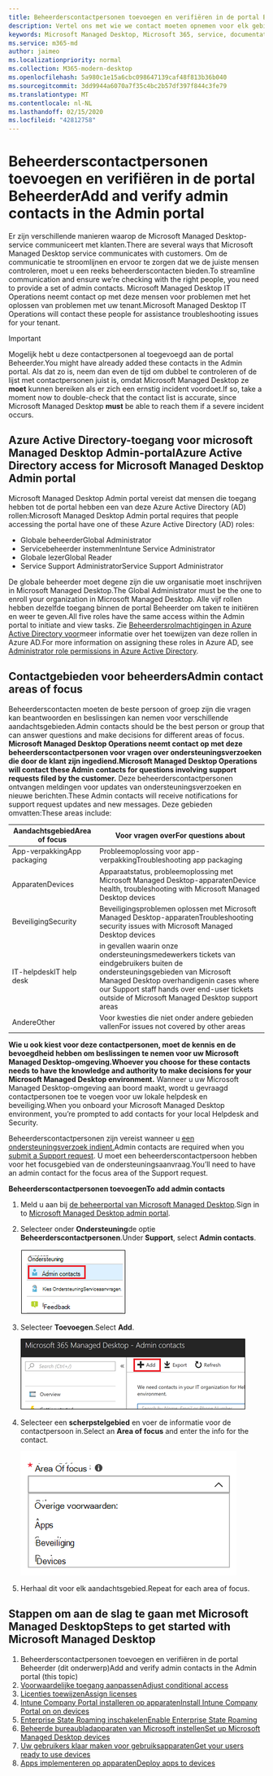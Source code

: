 ```yaml
---
title: Beheerderscontactpersonen toevoegen en verifiëren in de portal Beheerder
description: Vertel ons met wie we contact moeten opnemen voor elk gebied van focus.
keywords: Microsoft Managed Desktop, Microsoft 365, service, documentatie
ms.service: m365-md
author: jaimeo
ms.localizationpriority: normal
ms.collection: M365-modern-desktop
ms.openlocfilehash: 5a980c1e15a6cbc098647139caf48f813b36b040
ms.sourcegitcommit: 3dd9944a6070a7f35c4bc2b57df397f844c3fe79
ms.translationtype: MT
ms.contentlocale: nl-NL
ms.lasthandoff: 02/15/2020
ms.locfileid: "42812758"
---
```

# <a name="add-and-verify-admin-contacts-in-the-admin-portal"></a><span data-ttu-id="4a503-104">Beheerderscontactpersonen toevoegen en verifiëren in de portal Beheerder</span><span class="sxs-lookup"><span data-stu-id="4a503-104">Add and verify admin contacts in the Admin portal</span></span>

<span data-ttu-id="4a503-105">Er zijn verschillende manieren waarop de Microsoft Managed Desktop-service communiceert met klanten.</span><span class="sxs-lookup"><span data-stu-id="4a503-105">There are several ways that Microsoft Managed Desktop service communicates with customers.</span></span> <span data-ttu-id="4a503-106">Om de communicatie te stroomlijnen en ervoor te zorgen dat we de juiste mensen controleren, moet u een reeks beheerderscontacten bieden.</span><span class="sxs-lookup"><span data-stu-id="4a503-106">To streamline communication and ensure we’re checking with the right people, you need to provide a set of admin contacts.</span></span> <span data-ttu-id="4a503-107">Microsoft Managed Desktop IT Operations neemt contact op met deze mensen voor problemen met het oplossen van problemen met uw tenant.</span><span class="sxs-lookup"><span data-stu-id="4a503-107">Microsoft Managed Desktop IT Operations will contact these people for assistance troubleshooting issues for your tenant.</span></span>

> [!IMPORTANT]
> <span data-ttu-id="4a503-108">Mogelijk hebt u deze contactpersonen al toegevoegd aan de portal Beheerder.</span><span class="sxs-lookup"><span data-stu-id="4a503-108">You might have already added these contacts in the Admin portal.</span></span> <span data-ttu-id="4a503-109">Als dat zo is, neem dan even de tijd om dubbel te controleren of de lijst met contactpersonen juist is, omdat Microsoft Managed Desktop ze **moet** kunnen bereiken als er zich een ernstig incident voordoet.</span><span class="sxs-lookup"><span data-stu-id="4a503-109">If so, take a moment now to double-check that the contact list is accurate, since Microsoft Managed Desktop **must** be able to reach them if a severe incident occurs.</span></span>

## <a name="azure-active-directory-access-for-microsoft-managed-desktop-admin-portal"></a><span data-ttu-id="4a503-110">Azure Active Directory-toegang voor microsoft Managed Desktop Admin-portal</span><span class="sxs-lookup"><span data-stu-id="4a503-110">Azure Active Directory access for Microsoft Managed Desktop Admin portal</span></span>

<span data-ttu-id="4a503-111">Microsoft Managed Desktop Admin portal vereist dat mensen die toegang hebben tot de portal hebben een van deze Azure Active Directory (AD) rollen:</span><span class="sxs-lookup"><span data-stu-id="4a503-111">Microsoft Managed Desktop Admin portal requires that people accessing the portal have one of these Azure Active Directory (AD) roles:</span></span>
- <span data-ttu-id="4a503-112">Globale beheerder</span><span class="sxs-lookup"><span data-stu-id="4a503-112">Global Administrator</span></span>
- <span data-ttu-id="4a503-113">Servicebeheerder instemmen</span><span class="sxs-lookup"><span data-stu-id="4a503-113">Intune Service Administrator</span></span>
- <span data-ttu-id="4a503-114">Globale lezer</span><span class="sxs-lookup"><span data-stu-id="4a503-114">Global Reader</span></span>
- <span data-ttu-id="4a503-115">Service Support Administrator</span><span class="sxs-lookup"><span data-stu-id="4a503-115">Service Support Administrator</span></span>

<span data-ttu-id="4a503-116">De globale beheerder moet degene zijn die uw organisatie moet inschrijven in Microsoft Managed Desktop.</span><span class="sxs-lookup"><span data-stu-id="4a503-116">The Global Administrator must be the one to enroll your organization in Microsoft Managed Desktop.</span></span> <span data-ttu-id="4a503-117">Alle vijf rollen hebben dezelfde toegang binnen de portal Beheerder om taken te initiëren en weer te geven.</span><span class="sxs-lookup"><span data-stu-id="4a503-117">All five roles have the same access within the Admin portal to initiate and view tasks.</span></span> <span data-ttu-id="4a503-118">Zie [Beheerdersrolmachtigingen in Azure Active Directory voor](https://docs.microsoft.com/azure/active-directory/users-groups-roles/directory-assign-admin-roles)meer informatie over het toewijzen van deze rollen in Azure AD.</span><span class="sxs-lookup"><span data-stu-id="4a503-118">For more information on assigning these roles in Azure AD, see [Administrator role permissions in Azure Active Directory](https://docs.microsoft.com/azure/active-directory/users-groups-roles/directory-assign-admin-roles).</span></span> 

## <a name="admin-contact-areas-of-focus"></a><span data-ttu-id="4a503-119">Contactgebieden voor beheerders</span><span class="sxs-lookup"><span data-stu-id="4a503-119">Admin contact areas of focus</span></span>

<span data-ttu-id="4a503-120">Beheerderscontacten moeten de beste persoon of groep zijn die vragen kan beantwoorden en beslissingen kan nemen voor verschillende aandachtsgebieden.</span><span class="sxs-lookup"><span data-stu-id="4a503-120">Admin contacts should be the best person or group that can answer questions and make decisions for different areas of focus.</span></span> <span data-ttu-id="4a503-121">**Microsoft Managed Desktop Operations neemt contact op met deze beheerderscontactpersonen voor vragen over ondersteuningsverzoeken die door de klant zijn ingediend.**</span><span class="sxs-lookup"><span data-stu-id="4a503-121">**Microsoft Managed Desktop Operations will contact these Admin contacts for questions involving support requests filed by the customer.**</span></span> <span data-ttu-id="4a503-122">Deze beheerderscontactpersonen ontvangen meldingen voor updates van ondersteuningsverzoeken en nieuwe berichten.</span><span class="sxs-lookup"><span data-stu-id="4a503-122">These Admin contacts will receive notifications for support request updates and new messages.</span></span> <span data-ttu-id="4a503-123">Deze gebieden omvatten:</span><span class="sxs-lookup"><span data-stu-id="4a503-123">These areas include:</span></span>

<span data-ttu-id="4a503-124">Aandachtsgebied</span><span class="sxs-lookup"><span data-stu-id="4a503-124">Area of focus</span></span> | <span data-ttu-id="4a503-125">Voor vragen over</span><span class="sxs-lookup"><span data-stu-id="4a503-125">For questions about</span></span>
--- | ---
<span data-ttu-id="4a503-126">App-verpakking</span><span class="sxs-lookup"><span data-stu-id="4a503-126">App packaging</span></span> | <span data-ttu-id="4a503-127">Probleemoplossing voor app-verpakking</span><span class="sxs-lookup"><span data-stu-id="4a503-127">Troubleshooting app packaging</span></span>
<span data-ttu-id="4a503-128">Apparaten</span><span class="sxs-lookup"><span data-stu-id="4a503-128">Devices</span></span> | <span data-ttu-id="4a503-129">Apparaatstatus, probleemoplossing met Microsoft Managed Desktop-apparaten</span><span class="sxs-lookup"><span data-stu-id="4a503-129">Device health, troubleshooting with Microsoft Managed Desktop devices</span></span>
<span data-ttu-id="4a503-130">Beveiliging</span><span class="sxs-lookup"><span data-stu-id="4a503-130">Security</span></span> | <span data-ttu-id="4a503-131">Beveiligingsproblemen oplossen met Microsoft Managed Desktop-apparaten</span><span class="sxs-lookup"><span data-stu-id="4a503-131">Troubleshooting security issues with Microsoft Managed Desktop devices</span></span>
<span data-ttu-id="4a503-132">IT-helpdesk</span><span class="sxs-lookup"><span data-stu-id="4a503-132">IT help desk</span></span> | <span data-ttu-id="4a503-133">in gevallen waarin onze ondersteuningsmedewerkers tickets van eindgebruikers buiten de ondersteuningsgebieden van Microsoft Managed Desktop overhandigen</span><span class="sxs-lookup"><span data-stu-id="4a503-133">in cases where our Support staff hands over end-user tickets outside of Microsoft Managed Desktop support areas</span></span> 
<span data-ttu-id="4a503-134">Andere</span><span class="sxs-lookup"><span data-stu-id="4a503-134">Other</span></span> | <span data-ttu-id="4a503-135">Voor kwesties die niet onder andere gebieden vallen</span><span class="sxs-lookup"><span data-stu-id="4a503-135">For issues not covered by other areas</span></span>

<span data-ttu-id="4a503-136">**Wie u ook kiest voor deze contactpersonen, moet de kennis en de bevoegdheid hebben om beslissingen te nemen voor uw Microsoft Managed Desktop-omgeving.**</span><span class="sxs-lookup"><span data-stu-id="4a503-136">**Whoever you choose for these contacts needs to have the knowledge and authority to make decisions for your Microsoft Managed Desktop environment.**</span></span> <span data-ttu-id="4a503-137">Wanneer u uw Microsoft Managed Desktop-omgeving aan boord maakt, wordt u gevraagd contactpersonen toe te voegen voor uw lokale helpdesk en beveiliging.</span><span class="sxs-lookup"><span data-stu-id="4a503-137">When you onboard your Microsoft Managed Desktop environment, you’re prompted to add contacts for your local Helpdesk and Security.</span></span> 

<span data-ttu-id="4a503-138">Beheerderscontactpersonen zijn vereist wanneer u [een ondersteuningsverzoek indient.](../service-description/support.md)</span><span class="sxs-lookup"><span data-stu-id="4a503-138">Admin contacts are required when you [submit a Support request](../service-description/support.md).</span></span> <span data-ttu-id="4a503-139">U moet een beheerderscontactpersoon hebben voor het focusgebied van de ondersteuningsaanvraag.</span><span class="sxs-lookup"><span data-stu-id="4a503-139">You’ll need to have an admin contact for the focus area of the Support request.</span></span> 

<span data-ttu-id="4a503-140">**Beheerderscontactpersonen toevoegen**</span><span class="sxs-lookup"><span data-stu-id="4a503-140">**To add admin contacts**</span></span>

1.  <span data-ttu-id="4a503-141">Meld u aan bij [de beheerportal van Microsoft Managed Desktop](https://aka.ms/mwaasportal).</span><span class="sxs-lookup"><span data-stu-id="4a503-141">Sign in to [Microsoft Managed Desktop admin portal](https://aka.ms/mwaasportal).</span></span> 

2.  <span data-ttu-id="4a503-142">Selecteer onder **Ondersteuning**de optie **Beheerderscontactpersonen**.</span><span class="sxs-lookup"><span data-stu-id="4a503-142">Under **Support**, select **Admin contacts**.</span></span> 

    ![Ondersteuningsmenu, Beheerderscontactpersonen in de buurt van de beste geselecteerde](../../media/admincontacts.png)

3. <span data-ttu-id="4a503-144">Selecteer **Toevoegen**.</span><span class="sxs-lookup"><span data-stu-id="4a503-144">Select **Add**.</span></span>

    ![Beheerportaal, Knop Toevoegen, links van exporteren en vernieuwen](../../media/adminadd.png)

4.  <span data-ttu-id="4a503-146">Selecteer een **scherpstelgebied** en voer de informatie voor de contactpersoon in.</span><span class="sxs-lookup"><span data-stu-id="4a503-146">Select an **Area of focus** and enter the info for the contact.</span></span> 

    ![de lijst met aandachtsgebieden, zoals Andere, Apps en Beveiliging](../../media/areaoffocus.png)

5. <span data-ttu-id="4a503-148">Herhaal dit voor elk aandachtsgebied.</span><span class="sxs-lookup"><span data-stu-id="4a503-148">Repeat for each area of focus.</span></span> 

## <a name="steps-to-get-started-with-microsoft-managed-desktop"></a><span data-ttu-id="4a503-149">Stappen om aan de slag te gaan met Microsoft Managed Desktop</span><span class="sxs-lookup"><span data-stu-id="4a503-149">Steps to get started with Microsoft Managed Desktop</span></span>

1. <span data-ttu-id="4a503-150">Beheerderscontactpersonen toevoegen en verifiëren in de portal Beheerder (dit onderwerp)</span><span class="sxs-lookup"><span data-stu-id="4a503-150">Add and verify admin contacts in the Admin portal (this topic)</span></span>
2. [<span data-ttu-id="4a503-151">Voorwaardelijke toegang aanpassen</span><span class="sxs-lookup"><span data-stu-id="4a503-151">Adjust conditional access</span></span>](conditional-access.md)
3. [<span data-ttu-id="4a503-152">Licenties toewijzen</span><span class="sxs-lookup"><span data-stu-id="4a503-152">Assign licenses</span></span>](assign-licenses.md)
4. [<span data-ttu-id="4a503-153">Intune Company Portal installeren op apparaten</span><span class="sxs-lookup"><span data-stu-id="4a503-153">Install Intune Company Portal on on devices</span></span>](company-portal.md)
5. [<span data-ttu-id="4a503-154">Enterprise State Roaming inschakelen</span><span class="sxs-lookup"><span data-stu-id="4a503-154">Enable Enterprise State Roaming</span></span>](enterprise-state-roaming.md)
6. [<span data-ttu-id="4a503-155">Beheerde bureaubladapparaten van Microsoft instellen</span><span class="sxs-lookup"><span data-stu-id="4a503-155">Set up Microsoft Managed Desktop devices</span></span>](set-up-devices.md)
7. [<span data-ttu-id="4a503-156">Uw gebruikers klaar maken voor gebruiksapparaten</span><span class="sxs-lookup"><span data-stu-id="4a503-156">Get your users ready to use devices</span></span>](get-started-devices.md)
8. [<span data-ttu-id="4a503-157">Apps implementeren op apparaten</span><span class="sxs-lookup"><span data-stu-id="4a503-157">Deploy apps to devices</span></span>](deploy-apps.md)
